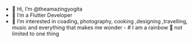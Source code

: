 - 👋 Hi, I’m @theamazingyogita
- 🌱 I’m a Flutter Developer
- 👀 I’m interested in  coading, photography, cooking ,designing ,travelling, music and everything that makes me wonder - # I am a rainbow 🌈 not limited to one thing
